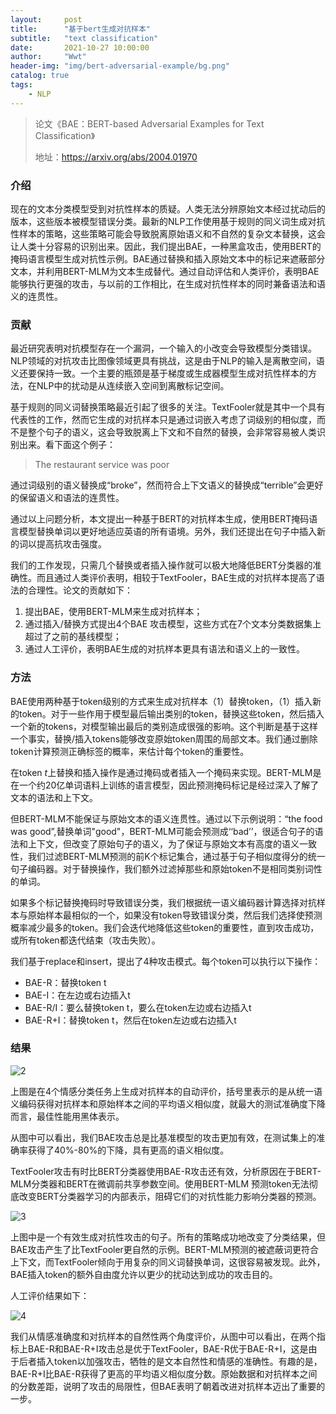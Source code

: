 ```yaml
---
layout:     post
title:      "基于bert生成对抗样本"
subtitle:   "text classification"
date:       2021-10-27 10:00:00
author:     "Wwt"
header-img: "img/bert-adversarial-example/bg.png"
catalog: true
tags:   
    - NLP
---
```

>论文《BAE：BERT-based Adversarial Examples for Text Classification》
>
>地址：https://arxiv.org/abs/2004.01970

### 介绍

现在的文本分类模型受到对抗性样本的质疑。人类无法分辨原始文本经过扰动后的版本，这些版本被模型错误分类。最新的NLP工作使用基于规则的同义词生成对抗性样本的策略，这些策略可能会导致脱离原始语义和不自然的复杂文本替换，这会让人类十分容易的识别出来。因此，我们提出BAE，一种黑盒攻击，使用BERT的掩码语言模型生成对抗性示例。BAE通过替换和插入原始文本中的标记来遮蔽部分文本，并利用BERT-MLM为文本生成替代。通过自动评估和人类评价，表明BAE能够执行更强的攻击，与以前的工作相比，在生成对抗性样本的同时兼备语法和语义的连贯性。

### 贡献

最近研究表明对抗模型存在一个漏洞，一个输入的小改变会导致模型分类错误。NLP领域的对抗攻击比图像领域更具有挑战，这是由于NLP的输入是离散空间，语义还要保持一致。一个主要的瓶颈是基于梯度或生成器模型生成对抗性样本的方法，在NLP中的扰动是从连续嵌入空间到离散标记空间。

基于规则的同义词替换策略最近引起了很多的关注。TextFooler就是其中一个具有代表性的工作，然而它生成的对抗样本只是通过词嵌入考虑了词级别的相似度，而不是整个句子的语义，这会导致脱离上下文和不自然的替换，会非常容易被人类识别出来。看下面这个例子：

>The restaurant service was poor

通过词级别的语义替换成“broke”，然而符合上下文语义的替换成“terrible”会更好的保留语义和语法的连贯性。

通过以上问题分析，本文提出一种基于BERT的对抗样本生成，使用BERT掩码语言模型替换单词以更好地适应英语的所有语境。另外，我们还提出在句子中插入新的词以提高抗攻击强度。

我们的工作发现，只需几个替换或者插入操作就可以极大地降低BERT分类器的准确性。而且通过人类评价表明，相较于TextFooler，BAE生成的对抗样本提高了语法的合理性。论文的贡献如下：

1. 提出BAE，使用BERT-MLM来生成对抗样本；
2. 通过插入/替换方式提出4个BAE 攻击模型，这些方式在7个文本分类数据集上超过了之前的基线模型；
3. 通过人工评价，表明BAE生成的对抗样本更具有语法和语义上的一致性。

### 方法

BAE使用两种基于token级别的方式来生成对抗样本（1）替换token，（1）插入新的token。对于一些作用于模型最后输出类别的token，替换这些token，然后插入一个新的tokens，对模型输出最后的类别造成很强的影响。这个判断是基于这样一个事实，替换/插入tokens能够改变原始token周围的局部文本。我们通过删除token计算预测正确标签的概率，来估计每个token的重要性。

在token $t$上替换和插入操作是通过掩码或者插入一个掩码来实现。BERT-MLM是在一个约20亿单词语料上训练的语言模型，因此预测掩码标记是经过深入了解了文本的语法和上下文。

但BERT-MLM不能保证与原始文本的语义连贯性。通过以下示例说明：“the food was good”,替换单词"good"，BERT-MLM可能会预测成‘‘bad’’，很适合句子的语法和上下文，但改变了原始句子的语义，为了保证与原始文本有高度的语义一致性，我们过滤BERT-MLM预测的前K个标记集合，通过基于句子相似度得分的统一句子编码器。对于替换操作，我们额外过滤掉那些和原始token不是相同类别词性的单词。

如果多个标记替换掩码时导致错误分类，我们根据统一语义编码器计算选择对抗样本与原始样本最相似的一个，如果没有token导致错误分类，然后我们选择使预测概率减少最多的token。我们会迭代地降低这些token的重要性，直到攻击成功，或所有token都迭代结束（攻击失败）。

我们基于replace和insert，提出了4种攻击模式。每个token可以执行以下操作：

- BAE-R：替换token t
- BAE-I：在左边或右边插入t
- BAE-R/I：要么替换token t，要么在token左边或右边插入t
- BAE-R+I：替换token t，然后在token左边或右边插入t

### 结果

![2](/image/bert-adversarial-example/2.png)

上图是在4个情感分类任务上生成对抗样本的自动评价，括号里表示的是从统一语义编码获得对抗样本和原始样本之间的平均语义相似度，就最大的测试准确度下降而言，最佳性能用黑体表示。

从图中可以看出，我们BAE攻击总是比基准模型的攻击更加有效，在测试集上的准确率获得了40%-80%的下降，具有更高的语义相似度。

TextFooler攻击有时比BERT分类器使用BAE-R攻击还有效，分析原因在于BERT-MLM分类器和BERT在微调前共享参数空间。使用BERT-MLM 预测token无法彻底改变BERT分类器学习的内部表示，阻碍它们的对抗性能力影响分类器的预测。

![3](/image/bert-adversarial-example/3.png)

上图中是一个有效生成对抗性攻击的句子。所有的策略成功地改变了分类结果，但BAE攻击产生了比TextFooler更自然的示例。BERT-MLM预测的被遮蔽词更符合上下文，而TextFooler倾向于用复杂的同义词替换单词，这很容易被发现。此外，BAE插入token的额外自由度允许以更少的扰动达到成功的攻击目的。

人工评价结果如下：

![4](/image/bert-adversarial-example/4.png)

我们从情感准确度和对抗样本的自然性两个角度评价，从图中可以看出，在两个指标上BAE-R和BAE-R+I攻击总是优于TextFooler，BAE-R优于BAE-R+I，这是由于后者插入token以加强攻击，牺牲的是文本自然性和情感的准确性。有趣的是，BAE-R+I比BAE-R获得了更高的平均语义相似度分数。原始数据和对抗样本之间的分数差距，说明了攻击的局限性，但BAE表明了朝着改进对抗样本迈出了重要的一步。





